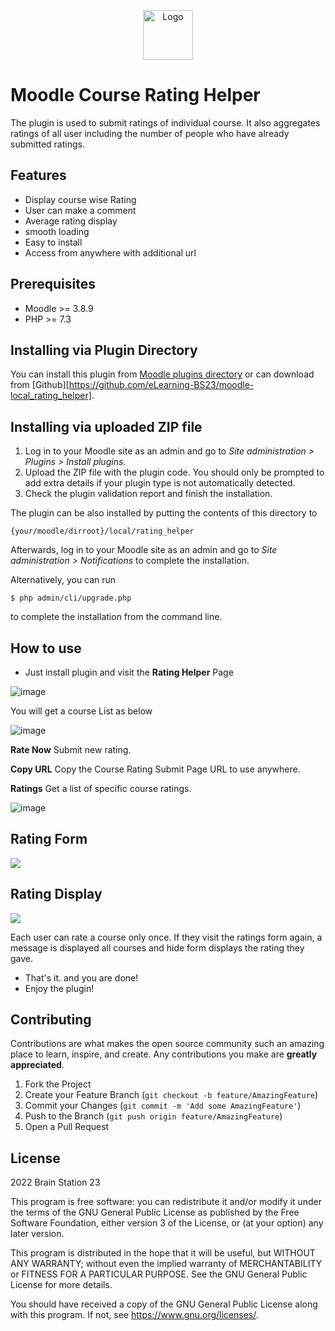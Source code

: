 <p align="center">
  <a href="#">
    <img src="https://user-images.githubusercontent.com/38932580/173321324-467aada5-c93b-430b-81a0-b247c451658a.svg" alt="Logo" width="80" height="80">
  </a>
</p>

# Moodle Course Rating Helper

The plugin is used to submit ratings of individual course. It also aggregates ratings of all user including the number
of
people who have already submitted ratings.

## Features

- Display course wise Rating
- User can make a comment
- Average rating display
- smooth loading
- Easy to install
- Access from anywhere with additional url

## Prerequisites

- Moodle >= 3.8.9
- PHP >= 7.3

## Installing via Plugin Directory ##

You can install this plugin from [Moodle plugins directory](https://moodle.org/plugins) or can download
from [Github][https://github.com/eLearning-BS23/moodle-local_rating_helper].

## Installing via uploaded ZIP file ##

1. Log in to your Moodle site as an admin and go to _Site administration >
   Plugins > Install plugins_.
2. Upload the ZIP file with the plugin code. You should only be prompted to add
   extra details if your plugin type is not automatically detected.
3. Check the plugin validation report and finish the installation.

The plugin can be also installed by putting the contents of this directory to

    {your/moodle/dirroot}/local/rating_helper

Afterwards, log in to your Moodle site as an admin and go to _Site administration >
Notifications_ to complete the installation.

Alternatively, you can run

    $ php admin/cli/upgrade.php

to complete the installation from the command line.

## How to use

- Just install plugin and visit the **Rating Helper** Page

![image](https://user-images.githubusercontent.com/38932580/173322018-9c348cf2-d28a-4639-9e7c-dbc69e409783.png)

You will get a course List as below

![image](https://user-images.githubusercontent.com/38932580/173322258-de13553a-6370-4a3d-900a-81128b040bf4.png)

**Rate Now** Submit new rating.

**Copy URL** Copy the Course Rating Submit Page URL to use anywhere.

**Ratings** Get a list of specific course ratings.

![image](https://user-images.githubusercontent.com/38932580/173326390-dfe70b00-9353-4fdb-aa27-c3efb40e3e53.png)

## Rating Form

<p align="left">
<img src="https://camo.githubusercontent.com/a7fbb1d587c2d6cc1b598b115b94e3eea9e0087eea5f06ad79e75e9dd59f3fae/68747470733a2f2f692e696d6775722e636f6d2f69334d495251392e706e67">
</p>

## Rating Display

<p align="left">
<img src="https://camo.githubusercontent.com/a5197b5a91730a970d6a901da9ed526b3a22d94d08f16a8f74f8af605651ac1d/68747470733a2f2f692e696d6775722e636f6d2f354441376376452e706e67">
</p>

Each user can rate a course only once. If they visit the ratings form again, a message is displayed all courses and hide
form displays the rating they gave.

- That's it. and you are done!
- Enjoy the plugin!

<!-- CONTRIBUTING -->

## Contributing

Contributions are what makes the open source community such an amazing place to learn, inspire, and create. Any
contributions you make are **greatly appreciated**.

1. Fork the Project
2. Create your Feature Branch (`git checkout -b feature/AmazingFeature`)
3. Commit your Changes (`git commit -m 'Add some AmazingFeature'`)
4. Push to the Branch (`git push origin feature/AmazingFeature`)
5. Open a Pull Request

## License ##

2022 Brain Station 23

This program is free software: you can redistribute it and/or modify it under
the terms of the GNU General Public License as published by the Free Software
Foundation, either version 3 of the License, or (at your option) any later
version.

This program is distributed in the hope that it will be useful, but WITHOUT ANY
WARRANTY; without even the implied warranty of MERCHANTABILITY or FITNESS FOR A
PARTICULAR PURPOSE. See the GNU General Public License for more details.

You should have received a copy of the GNU General Public License along with
this program. If not, see <https://www.gnu.org/licenses/>.






